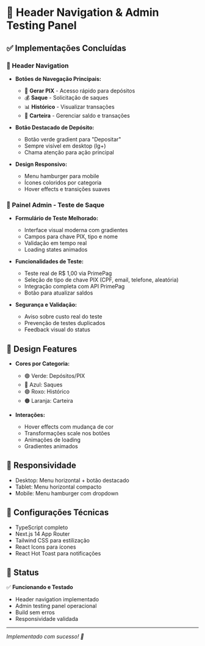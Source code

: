 # 🎉 Header Navigation & Admin Testing Panel

## ✅ Implementações Concluídas

### 🔧 Header Navigation
- **Botões de Navegação Principais:**
  - 🎯 **Gerar PIX** - Acesso rápido para depósitos
  - 💰 **Saque** - Solicitação de saques 
  - 📊 **Histórico** - Visualizar transações
  - 👛 **Carteira** - Gerenciar saldo e transações

- **Botão Destacado de Depósito:**
  - Botão verde gradient para "Depositar" 
  - Sempre visível em desktop (lg+)
  - Chama atenção para ação principal

- **Design Responsivo:**
  - Menu hamburger para mobile
  - Ícones coloridos por categoria
  - Hover effects e transições suaves

### 🚀 Painel Admin - Teste de Saque
- **Formulário de Teste Melhorado:**
  - Interface visual moderna com gradientes
  - Campos para chave PIX, tipo e nome
  - Validação em tempo real
  - Loading states animados

- **Funcionalidades de Teste:**
  - Teste real de R$ 1,00 via PrimePag
  - Seleção de tipo de chave PIX (CPF, email, telefone, aleatória)
  - Integração completa com API PrimePag
  - Botão para atualizar saldos

- **Segurança e Validação:**
  - Aviso sobre custo real do teste
  - Prevenção de testes duplicados
  - Feedback visual do status

## 🎨 Design Features
- **Cores por Categoria:**
  - 🟢 Verde: Depósitos/PIX
  - 🔵 Azul: Saques
  - 🟣 Roxo: Histórico
  - 🟠 Laranja: Carteira

- **Interações:**
  - Hover effects com mudança de cor
  - Transformações scale nos botões
  - Animações de loading
  - Gradientes animados

## 📱 Responsividade
- Desktop: Menu horizontal + botão destacado
- Tablet: Menu horizontal compacto
- Mobile: Menu hamburger com dropdown

## 🔧 Configurações Técnicas
- TypeScript completo
- Next.js 14 App Router
- Tailwind CSS para estilização
- React Icons para ícones
- React Hot Toast para notificações

## 🚦 Status
✅ **Funcionando e Testado**
- Header navigation implementado
- Admin testing panel operacional  
- Build sem erros
- Responsividade validada

---
*Implementado com sucesso! 🎯* 